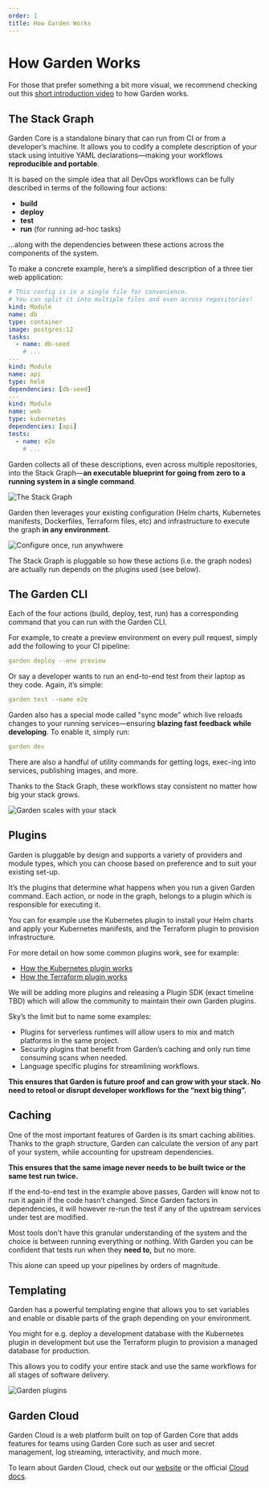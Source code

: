 ```yaml
---
order: 1
title: How Garden Works
---
```


# How Garden Works

For those that prefer something a bit more visual, we recommend checking out this [short introduction video](https://www.youtube.com/watch?app=desktop&v=3gMJWGV0WE8) to how Garden works.

## **The Stack Graph**

Garden Core is a standalone binary that can run from CI or from a developer’s machine. It allows you to codify a complete description of your stack using intuitive YAML declarations—making your workflows **reproducible and portable**.

It is based on the simple idea that all DevOps workflows can be fully described in terms of the following four actions:

- **build**
- **deploy**
- **test**
- **run** (for running ad-hoc tasks)

…along with the dependencies between these actions across the components of the system.

To make a concrete example, here’s a simplified description of a three tier web application:

```yaml
# This config is in a single file for convenience.
# You can split it into multiple files and even across repositories!
kind: Module
name: db
type: container
image: postgres:12
tasks:
  - name: db-seed
    # ...
---
kind: Module
name: api
type: helm
dependencies: [db-seed]
---
kind: Module
name: web
type: kubernetes
dependencies: [api]
tests:
  - name: e2e
    # ...

```

Garden collects all of these descriptions, even across multiple repositories, into the Stack Graph—**an executable blueprint for going from zero to a running system in a single command**.

![The Stack Graph](../how-to-stack-graph.png)

Garden then leverages your existing configuration (Helm charts, Kubernetes manifests, Dockerfiles, Terraform files, etc) and infrastructure to execute the graph **in any environment**.

![Configure once, run anywhwere](../how-to-configure-once.png)

The Stack Graph is pluggable so how these actions (i.e. the graph nodes) are actually run depends on the plugins used (see below).

## **The Garden CLI**

Each of the four actions (build, deploy, test, run) has a corresponding command that you can run with the Garden CLI.

For example, to create a preview environment on every pull request, simply add the following to your CI pipeline:

```yaml
garden deploy --env preview
```

Or say a developer wants to run an end-to-end test from their laptop as they code. Again, it’s simple:

```yaml
garden test --name e2e
```

Garden also has a special mode called "sync mode" which live reloads changes to your running services—ensuring **blazing fast feedback while developing**. To enable it, simply run:

```yaml
garden dev
```

There are also a handful of utility commands for getting logs, exec-ing into services, publishing images, and more.

Thanks to the Stack Graph, these workflows stay consistent no matter how big your stack grows.


![Garden scales with your stack](../how-to-garden-scales.png)

## **Plugins**

Garden is pluggable by design and supports a variety of providers and module types, which you can choose based on preference and to suit your existing set-up.

It’s the plugins that determine what happens when you run a given Garden command. Each action, or node in the graph, belongs to a plugin which is responsible for executing it.

You can for example use the Kubernetes plugin to install your Helm charts and apply your Kubernetes manifests, and the Terraform plugin to provision infrastructure.

For more detail on how some common plugins work, see for example:

- [How the Kubernetes plugin works](../k8s-plugins/about.md)
- [How the Terraform plugin works](../terraform-plugin/about.md)

We will be adding more plugins and releasing a Plugin SDK (exact timeline TBD) which will allow the community to maintain their own Garden plugins.

Sky’s the limit but to name some examples:

- Plugins for serverless runtimes will allow users to mix and match platforms in the same project.
- Security plugins that benefit from Garden’s caching and only run time consuming scans when needed.
- Language specific plugins for streamlining workflows.

**This ensures that Garden is future proof and can grow with your stack. No need to retool or disrupt developer workflows for the “next big thing”.**

## **Caching**

One of the most important features of Garden is its smart caching abilities. Thanks to the graph structure, Garden can calculate the version of any part of your system, while accounting for upstream dependencies.

**This ensures that the same image never needs to be built twice or the same test run twice.**

If the end-to-end test in the example above passes, Garden will know not to run it again if the code hasn’t changed. Since Garden factors in dependencies, it will however re-run the test if any of the upstream services under test are modified.

Most tools don’t have this granular understanding of the system and the choice is between running everything or nothing. With Garden you can be confident that tests run when they **need to,** but no more.

This alone can speed up your pipelines by orders of magnitude.

## **Templating**

Garden has a powerful templating engine that allows you to set variables and enable or disable parts of the graph depending on your environment.

You might for e.g. deploy a development database with the Kubernetes plugin in development but use the Terraform plugin to provision a managed database for production.

This allows you to codify your entire stack and use the same workflows for all stages of software delivery.


![Garden plugins](../how-to-pluggable.png)

## **Garden Cloud**

Garden Cloud is a web platform built on top of Garden Core that adds features for teams using Garden Core such as user and secret management, log streaming, interactivity, and much more.

To learn about Garden Cloud, check out our [website](https://garden-io.webflow.io/pricing) or the official [Cloud docs](https://cloud.docs.garden.io/).
